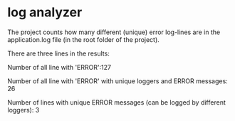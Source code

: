 # log analyzer

The project counts how many different (unique) error log-lines are in the application.log file (in the root folder of the project).

There are three lines in the results:

Number of all line with 'ERROR':127

Number of all line with 'ERROR' with unique loggers and ERROR messages: 26

Number of lines with unique ERROR messages (can be logged by different loggers): 3